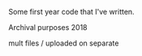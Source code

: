Some first year code that I've written. 

Archival purposes 2018


mult files / uploaded on separate
